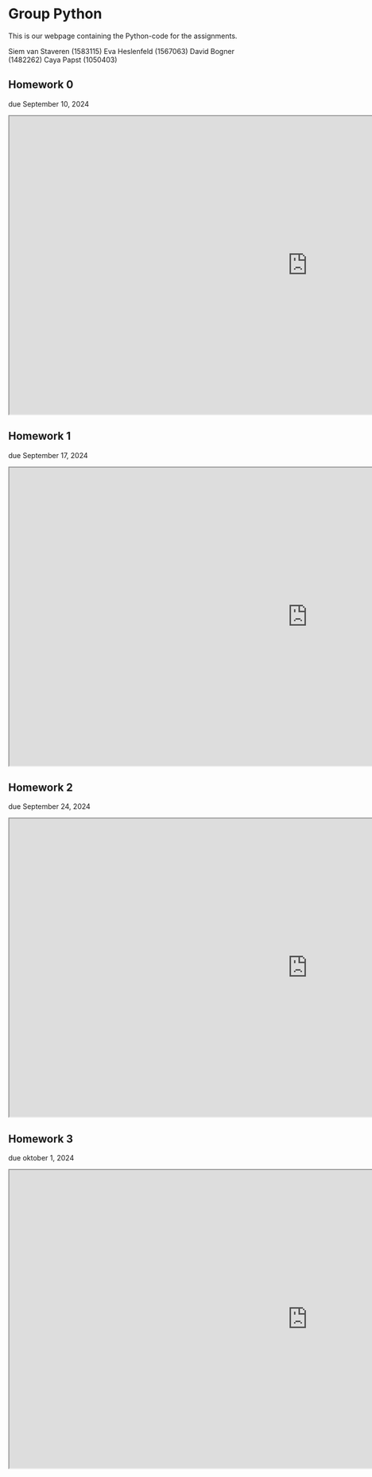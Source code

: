 # Group Python
This is our webpage containing the Python-code for the assignments.

Siem van Staveren (1583115)
Eva Heslenfeld (1567063)
David Bogner (1482262)
Caya Papst (1050403)

## Homework 0
due September 10, 2024
<iframe src="https://nbviewer.org/github/siemvs/Group-Python/blob/main/hw-00.ipynb" width="1200" height="600"></iframe>

## Homework 1
due September 17, 2024
<iframe src="https://nbviewer.org/github/siemvs/Group-Python/blob/main/hw-01.ipynb" width="1200" height="600"></iframe>

## Homework 2
due September 24, 2024
<iframe src="https://nbviewer.org/github/siemvs/Group-Python/blob/421aba27b9714279e1f1b20eeb9d216af932d5bd/Assignment%203Done.ipynb" width="1200" height="600"></iframe>

  ## Homework 3
due oktober 1, 2024
<iframe src="https://nbviewer.org/github/siemvs/Group-Python/blob/main/hw-04.ipynb" width="1200" height="600"></iframe>
